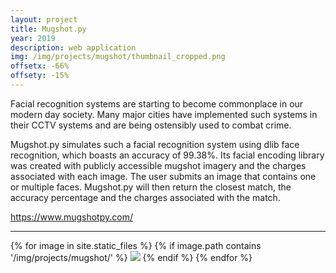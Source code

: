 ```yaml
---
layout: project
title: Mugshot.py
year: 2019
description: web application
img: /img/projects/mugshot/thumbnail_cropped.png
offsetx: -66%
offsety: -15%
---
```


Facial recognition systems are starting to become commonplace in our modern day society. Many major cities have implemented such systems in their CCTV systems and are being ostensibly used to combat crime.

Mugshot.py simulates such a facial recognition system using dlib face recognition, which boasts an accuracy of 99.38%. Its facial encoding library was created with publicly accessible mugshot imagery and the charges associated with each image. The user submits an image that contains one or multiple faces. Mugshot.py will then return the closest match, the accuracy percentage and the charges associated with the match.

<a href="https://www.mugshotpy.com/">https://www.mugshotpy.com/</a>

<hr>

<div>
{% for image in site.static_files %}
  {% if image.path contains '/img/projects/mugshot/' %}
    <img class="projectimage" src="{{ site.baseurl }}{{ image.path }}">
  {% endif %}
{% endfor %}
</div>



